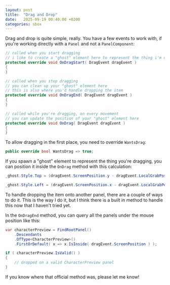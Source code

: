 ```yaml
---
layout: post
title:  "Drag and Drop"
date:   2025-09-19 00:40:00 +0200
categories: sbox
---
```


Drag and drop is quite simple, really. You have a few events to work with, if you're working directly with a `Panel` and not a `PanelComponent`:

```csharp
// called when you start dragging
// i like to create a "ghost" element here to represent the thing i'm dragging
protected override void OnDragStart( DragEvent dragEvent )
{
}

// called when you stop dragging
// you can clean up your "ghost" element here
// this is also where you'd handle dropping the item
protected override void OnDragEnd( DragEvent dragEvent )
{
}

// called while you're dragging, on every movement
// you can update the position of your "ghost" element here
protected override void OnDrag( DragEvent dragEvent )
{
}
```

To allow dragging in the first place, you need to override `WantsDrag`:

```csharp
public override bool WantsDrag => true;
```

If you spawn a "ghost" element to represent the thing you're dragging, you can position it inside the `OnDrag` method with this calculation:

```csharp
_ghost.Style.Top = (dragEvent.ScreenPosition.y - dragEvent.LocalGrabPosition.y) * ScaleFromScreen;

_ghost.Style.Left = (dragEvent.ScreenPosition.x - dragEvent.LocalGrabPosition.x) * ScaleFromScreen;
```

To handle dropping the item onto another panel, there are a couple of ways to do it. This is the way I do it, but I think there is a built in method to handle this now that I haven't tried yet.

In the `OnDragEnd` method, you can query all the panels under the mouse position like this:

```csharp
var characterPreview = FindRootPanel()
    .Descendants
    .OfType<CharacterPreview>()
	.FirstOrDefault( x => x.IsInside( dragEvent.ScreenPosition ) );

if ( characterPreview.IsValid() )
{
    // dropped on a valid CharacterPreview panel
}
```

If you know where that official method was, please let me know!